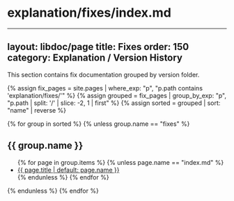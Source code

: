 # explanation/fixes/index.md
---
layout: libdoc/page
title: Fixes
order: 150
category: Explanation / Version History
---

This section contains fix documentation grouped by version folder.

{% assign fix_pages = site.pages | where_exp: "p", "p.path contains 'explanation/fixes/'" %}
{% assign grouped = fix_pages | group_by_exp: "p", "p.path | split: '/' | slice: -2, 1 | first" %}
{% assign sorted = grouped | sort: "name" | reverse %}

{% for group in sorted %}
  {% unless group.name == "fixes" %}
## {{ group.name }}

  <ul>
    {% for page in group.items %}
      {% unless page.name == "index.md" %}
        <li>
          <a href="{{ page.url | relative_url }}">
            {{ page.title | default: page.name }}
          </a>
        </li>
      {% endunless %}
    {% endfor %}
  </ul>
  {% endunless %}
{% endfor %}